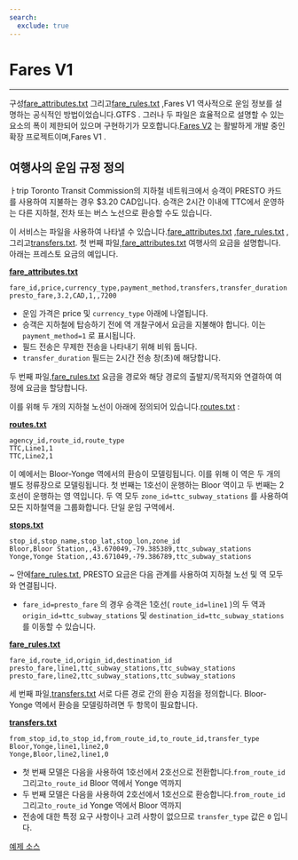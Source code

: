 ```yaml
---
search:
  exclude: true
---
```


# Fares V1

<hr/>

구성[fare_attributes.txt](../../reference/#fare_attributestxt) 그리고[fare_rules.txt](../../reference/#fare_rulestxt) ,Fares V1 역사적으로 운임 정보를 설명하는 공식적인 방법이었습니다.GTFS . 그러나 두 파일은 효율적으로 설명할 수 있는 요소의 폭이 제한되어 있으며 구현하기가 모호합니다.[Fares V2](../../examples/fares-v2/) 는 활발하게 개발 중인 확장 프로젝트이며,Fares V1 .

## 여행사의 운임 규정 정의

ㅏtrip Toronto Transit Commission의 지하철 네트워크에서 승객이 PRESTO 카드를 사용하여 지불하는 경우 \$3.20 CAD입니다. 승객은 2시간 이내에 TTC에서 운영하는 다른 지하철, 전차 또는 버스 노선으로 환승할 수도 있습니다.

이 서비스는 파일을 사용하여 나타낼 수 있습니다.[fare_attributes.txt](../../reference/#fare_attributestxt) ,[fare_rules.txt](../../reference/#fare_rulestxt) , 그리고[transfers.txt](../../reference/#transferstxt). 첫 번째 파일,[fare_attributes.txt](../../reference/#fare_attributestxt) 여행사의 요금을 설명합니다. 아래는 프레스토 요금의 예입니다.

[**fare_attributes.txt**](../../reference/#fare_attributestxt)

    fare_id,price,currency_type,payment_method,transfers,transfer_duration
    presto_fare,3.2,CAD,1,,7200

- 운임 가격은 price 및 `currency_type` 아래에 나열됩니다.
- 승객은 지하철에 탑승하기 전에 역 개찰구에서 요금을 지불해야 합니다. 이는 `payment_method=1` 로 표시됩니다.
- 필드 전송은 무제한 전송을 나타내기 위해 비워 둡니다.
- `transfer_duration` 필드는 2시간 전송 창(초)에 해당합니다.

두 번째 파일,[fare_rules.txt](../../reference/#fare_rulestxt) 요금을 경로와 해당 경로의 출발지/목적지와 연결하여 여정에 요금을 할당합니다.

이를 위해 두 개의 지하철 노선이 아래에 정의되어 있습니다.[routes.txt](../../reference/#routestxt) :

[**routes.txt**](../../reference/#routestxt)

    agency_id,route_id,route_type
    TTC,Line1,1
    TTC,Line2,1

이 예에서는 Bloor-Yonge 역에서의 환승이 모델링됩니다. 이를 위해 이 역은 두 개의 별도 정류장으로 모델링됩니다. 첫 번째는 1호선이 운행하는 Bloor 역이고 두 번째는 2호선이 운행하는 영 역입니다. 두 역 모두 `zone_id=ttc_subway_stations` 를 사용하여 모든 지하철역을 그룹화합니다. 단일 운임 구역에서.

[**stops.txt**](../../reference/#stopstxt)

    stop_id,stop_name,stop_lat,stop_lon,zone_id
    Bloor,Bloor Station,,43.670049,-79.385389,ttc_subway_stations
    Yonge,Yonge Station,,43.671049,-79.386789,ttc_subway_stations

\~ 안에[fare_rules.txt](../../reference/#fare_rulestxt), PRESTO 요금은 다음 관계를 사용하여 지하철 노선 및 역 모두와 연결됩니다.

- `fare_id=presto_fare` 의 경우 승객은 1호선( `route_id=line1` )의 두 역과 `origin_id=ttc_subway_stations` 및 `destination_id=ttc_subway_stations` 를 이동할 수 있습니다.

[**fare_rules.txt**](../../reference/#fare_rulestxt)

    fare_id,route_id,origin_id,destination_id
    presto_fare,line1,ttc_subway_stations,ttc_subway_stations
    presto_fare,line2,ttc_subway_stations,ttc_subway_stations

세 번째 파일,[transfers.txt](../../reference/#transferstxt) 서로 다른 경로 간의 환승 지점을 정의합니다. Bloor-Yonge 역에서 환승을 모델링하려면 두 항목이 필요합니다.

[**transfers.txt**](../../reference/#transferstxt)

    from_stop_id,to_stop_id,from_route_id,to_route_id,transfer_type
    Bloor,Yonge,line1,line2,0
    Yonge,Bloor,line2,line1,0

- 첫 번째 모델은 다음을 사용하여 1호선에서 2호선으로 전환합니다.`from_route_id` 그리고`to_route_id` Bloor 역에서 Yonge 역까지
- 두 번째 모델은 다음을 사용하여 2호선에서 1호선으로 환승합니다.`from_route_id` 그리고`to_route_id` Yonge 역에서 Bloor 역까지
- 전송에 대한 특정 요구 사항이나 고려 사항이 없으므로 `transfer_type` 값은 `0` 입니다.

[예제 소스](https://www.ttc.ca/Fares-and-passes)
